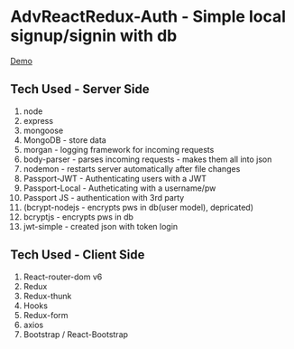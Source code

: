 # AdvReactRedux-Auth - Simple local signup/signin with db

[Demo](https://react-redux-auth.herokuapp.com/)

## Tech Used - Server Side

1. node
2. express
3. mongoose
4. MongoDB - store data
5. morgan - logging framework for incoming requests
6. body-parser - parses incoming requests - makes them all into json
7. nodemon - restarts server automatically after file changes
8. Passport-JWT - Authenticating users with a JWT
9. Passport-Local - Autheticating with a username/pw
10. Passport JS - authentication with 3rd party
11. (bcrypt-nodejs - encrypts pws in db(user model), depricated)
12. bcryptjs - encrypts pws in db
13. jwt-simple - created json with token login

## Tech Used - Client Side

1. React-router-dom v6
2. Redux
3. Redux-thunk
4. Hooks
5. Redux-form
6. axios
7. Bootstrap / React-Bootstrap
